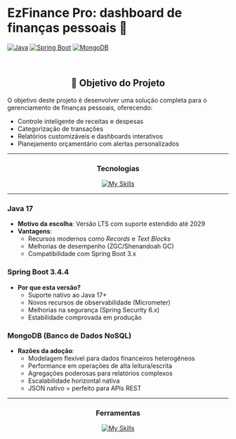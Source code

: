 # EzFinance Pro: dashboard de finanças pessoais 📆
[![Java](https://img.shields.io/badge/Java-17-%23ED8B00?logo=openjdk)](https://jdk.java.net/17/)
[![Spring Boot](https://img.shields.io/badge/Spring_Boot-3.4.4-%236DB33F?logo=spring)](https://spring.io/projects/spring-boot)
[![MongoDB](https://img.shields.io/badge/MongoDB-%2347A248?logo=mongodb&logoColor=white)](https://www.mongodb.com)

<br>
<div align="center"><h2> 🎯 Objetivo do Projeto</h2></div>

O objetivo deste projeto é desenvolver uma solução completa para o gerenciamento de finanças pessoais, oferecendo: 
- Controle inteligente de receitas e despesas
- Categorização de transações
- Relatórios customizáveis e dashboards interativos
- Planejamento orçamentário com alertas personalizados

<hr>
<div align="center"><h3> Tecnologias</h3></div>

<div align="center">
  
  [![My Skills](https://skillicons.dev/icons?i=git,java,spring,mongodb&perline=8)](https://skillicons.dev)
</div>

<hr>

### **Java 17**
- **Motivo da escolha**: Versão LTS com suporte estendido até 2029
- **Vantagens**: 
  - Recursos modernos como _Records_ e _Text Blocks_
  - Melhorias de desempenho (ZGC/Shenandoah GC)
  - Compatibilidade com Spring Boot 3.x

### **Spring Boot 3.4.4**

- **Por que esta versão?**
  - Suporte nativo ao Java 17+
  - Novos recursos de observabilidade (Micrometer)
  - Melhorias na segurança (Spring Security 6.x)
  - Estabilidade comprovada em produção

### **MongoDB** (Banco de Dados NoSQL)

- **Razões da adoção**:
  - Modelagem flexível para dados financeiros heterogêneos
  - Performance em operações de alta leitura/escrita
  - Agregações poderosas para relatórios complexos
  - Escalabilidade horizontal nativa
  - JSON nativo = perfeito para APIs REST
 
<hr>

<div align="center"><h3> Ferramentas</h3></div>
<div align="center">
  
  [![My Skills](https://skillicons.dev/icons?i=idea,postman,docker,notion&perline=8)](https://skillicons.dev)
</div>
